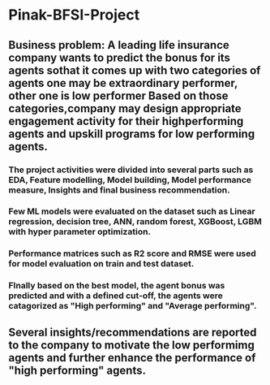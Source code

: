 # Pinak-BFSI-Project

## Business problem: A leading life insurance company wants to predict the bonus for its agents sothat it comes up with two categories of agents one may be extraordinary performer, other one is low performer Based on those categories,company may design appropriate engagement activity for their highperforming agents and upskill programs for low performing agents.

### The project activities were divided into several parts such as EDA, Feature modelling, Model building, Model performance measure, Insights and final business recommendation.

### Few ML models were evaluated on the dataset such as Linear regression, decision tree, ANN, random forest, XGBoost, LGBM with hyper parameter optimization. 

### Performance matrices such as R2 score and RMSE were used for model evaluation on train and test dataset.

### FInally based on the best model, the agent bonus was predicted and with a defined cut-off, the agents were catagorized as "High performing" and "Average performing".

## Several insights/recommendations are reported to the company to motivate the low performimg agents and further enhance the performance of "high performing" agents.

